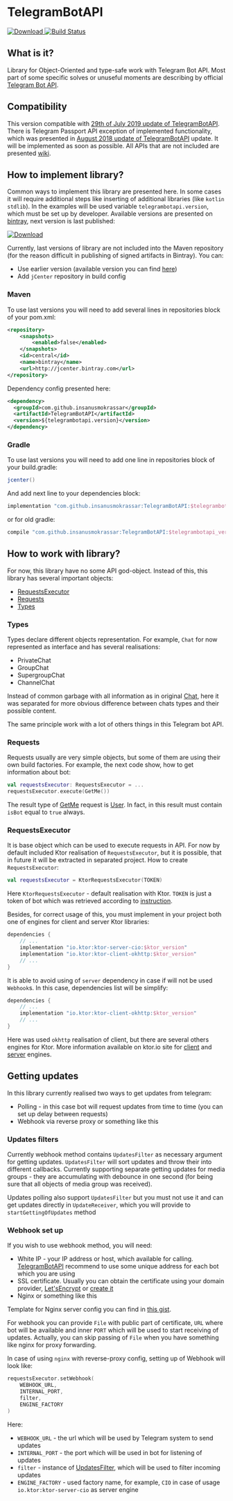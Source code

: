 # TelegramBotAPI

[![Download](https://api.bintray.com/packages/insanusmokrassar/StandardRepository/TelegramBotAPI/images/download.svg) ](https://bintray.com/insanusmokrassar/StandardRepository/TelegramBotAPI/_latestVersion)
[![Build Status](https://jenkins.insanusmokrassar.space/buildStatus/icon?job=TelegramBotAPI_master__publishing)](https://jenkins.insanusmokrassar.space/job/TelegramBotAPI_master__publishing/)

## What is it?

Library for Object-Oriented and type-safe work with Telegram Bot API. Most part of some specific solves or unuseful
moments are describing by official [Telegram Bot API](https://core.telegram.org/bots/api).

## Compatibility

This version compatible with [29th of July 2019 update of TelegramBotAPI](https://core.telegram.org/bots/api#july-29-2019).
There is Telegram Passport API exception of implemented functionality, which was presented in
[August 2018 update of TelegramBotAPI](https://core.telegram.org/bots/api#august-27-2018) update. It will be implemented
as soon as possible. All APIs that are not included are presented
[wiki](https://github.com/InsanusMokrassar/TelegramBotAPI/wiki/Not-included-API).

## How to implement library?

Common ways to implement this library are presented here. In some cases it will require additional steps
like inserting of additional libraries (like `kotlin stdlib`). In the examples will be used variable
`telegrambotapi.version`, which must be set up by developer. Available versions are presented on
[bintray](https://bintray.com/insanusmokrassar/StandardRepository/TelegramBotAPI), next version is last published:

[![Download](https://api.bintray.com/packages/insanusmokrassar/StandardRepository/TelegramBotAPI/images/download.svg) ](https://bintray.com/insanusmokrassar/StandardRepository/TelegramBotAPI/_latestVersion)

Currently, last versions of library are not included into the Maven repository (for the reason difficult in publishing
of signed artifacts in Bintray). You can:

* Use earlier version (available version you can find
[here](https://mvnrepository.com/artifact/com.github.insanusmokrassar/TelegramBotAPI))
* Add `jCenter` repository in build config

### Maven

To use last versions you will need to add several lines in repositories block of your pom.xml:

```xml
<repository>
    <snapshots>
        <enabled>false</enabled>
    </snapshots>
    <id>central</id>
    <name>bintray</name>
    <url>http://jcenter.bintray.com</url>
</repository>
```

Dependency config presented here:

```xml
<dependency>
  <groupId>com.github.insanusmokrassar</groupId>
  <artifactId>TelegramBotAPI</artifactId>
  <version>${telegrambotapi.version}</version>
</dependency>
```

### Gradle

To use last versions you will need to add one line in repositories block of your build.gradle:

```groovy
jcenter()
```

And add next line to your dependencies block:

```groovy
implementation "com.github.insanusmokrassar:TelegramBotAPI:$telegrambotapi_version"
```

or for old gradle:

```groovy
compile "com.github.insanusmokrassar:TelegramBotAPI:$telegrambotapi_version"
```

## How to work with library?

For now, this library have no some API god-object. Instead of this, this library has several
important objects:

* [RequestsExecutor](src/main/kotlin/com/github/insanusmokrassar/TelegramBotAPI/bot/RequestsExecutor.kt)
* [Requests](src/main/kotlin/com/github/insanusmokrassar/TelegramBotAPI/requests)
* [Types](src/main/kotlin/com/github/insanusmokrassar/TelegramBotAPI/types)

### Types

Types declare different objects representation. For example, `Chat` for now represented as
interface and has several realisations:

* PrivateChat
* GroupChat
* SupergroupChat
* ChannelChat

Instead of common garbage with all information as in original [Chat](https://core.telegram.org/bots/api#chat),
here it was separated for more obvious difference between chats types and their possible content.

The same principle work with a lot of others things in this Telegram bot API. 

### Requests

Requests usually are very simple objects, but some of them are using their own
build factories. For example, the next code show, how to get information about bot:

```kotlin
val requestsExecutor: RequestsExecutor = ...
requestsExecutor.execute(GetMe())
``` 

The result type of [GetMe](src/main/kotlin/com/github/insanusmokrassar/TelegramBotAPI/requests/GetMe) request is
[User](src/main/kotlin/com/github/insanusmokrassar/TelegramBotAPI/types/User). In fact, in this result must contain
`isBot` equal to `true` always.


### RequestsExecutor

It is base object which can be used to execute requests in API. For now by default included Ktor
realisation of `RequestsExecutor`, but it is possible, that in future it will be extracted in separated
project. How to create `RequestsExecutor`:

```kotlin
val requestsExecutor = KtorRequestsExecutor(TOKEN)
```

Here `KtorRequestsExecutor` - default realisation with Ktor. `TOKEN` is just a token of bot which was retrieved
according to [instruction](https://core.telegram.org/bots#3-how-do-i-create-a-bot).

Besides, for correct usage of this, you must implement in your project both one of engines for client and server
Ktor libraries:

```groovy
dependencies {
    // ...
    implementation "io.ktor:ktor-server-cio:$ktor_version"
    implementation "io.ktor:ktor-client-okhttp:$ktor_version"
    // ...
}
```

It is able to avoid using of `server` dependency in case if will not be used `Webhook`s. In this case,
dependencies list will be simplify:

```groovy
dependencies {
    // ...
    implementation "io.ktor:ktor-client-okhttp:$ktor_version"
    // ...
}
```

Here was used `okhttp` realisation of client, but there are several others engines for Ktor. More information
available on ktor.io site for [client](https://ktor.io/clients/http-client/engines.html) and [server](https://ktor.io/quickstart/artifacts.html)
engines.

## Getting updates

In this library currently realised two ways to get updates from telegram:

* Polling - in this case bot will request updates from time to time (you can set up delay between requests)
* Webhook via reverse proxy or something like this

### Updates filters

Currently webhook method contains `UpdatesFilter` as necessary argument for getting updates.
`UpdatesFilter` will sort updates and throw their into different callbacks. Currently supporting
separate getting updates for media groups - they are accumulating with debounce in one second
(for being sure that all objects of media group was received).

Updates polling also support `UpdatesFilter` but you must not use it and can get updates directly
in `UpdateReceiver`, which you will provide to `startGettingOfUpdates` method

### Webhook set up

If you wish to use webhook method, you will need:

* White IP - your IP address or host, which available for calling. [TelegramBotAPI](https://core.telegram.org/bots/api#setwebhook)
recommend to use some unique address for each bot which you are using
* SSL certificate. Usually you can obtain the certificate using your domain provider, [Let'sEncrypt](https://letsencrypt.org/) or [create it](https://core.telegram.org/bots/self-signed)
* Nginx or something like this

Template for Nginx server config you can find in [this gist](https://gist.github.com/InsanusMokrassar/fcc6e09cebd07e46e8f0fdec234750c4#file-nginxssl-conf).

For webhook you can provide `File` with public part of certificate, `URL` where bot will be available and inner `PORT` which
will be used to start receiving of updates. Actually, you can skip passing of `File` when you have something like
nginx for proxy forwarding.

In case of using `nginx` with reverse-proxy config, setting up of Webhook will look like:

```kotlin
requestsExecutor.setWebhook(
    WEBHOOK_URL,
    INTERNAL_PORT,
    filter,
    ENGINE_FACTORY
)
``` 

Here:

* `WEBHOOK_URL` - the url which will be used by Telegram system to send updates
* `INTERNAL_PORT` - the port which will be used in bot for listening of updates
* `filter` - instance of [UpdatesFilter](src/main/kotlin/com/github/insanusmokrassar/TelegramBotAPI/utils/extensions/UpdatesFilter.kt),
which will be used to filter incoming updates
* `ENGINE_FACTORY` - used factory name, for example, `CIO` in case of usage `io.ktor:ktor-server-cio` as server engine
